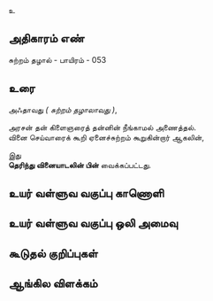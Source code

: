 உ


## அதிகாரம் எண்

சுற்றம் தழால் - பாயிரம் - 053

## உரை

அஃதாவது _( சுற்றம் தழாலாவது )_,  

அரசன் தன் கிளைஞரைத் தன்னின் நீங்காமல் அணைத்தல்.  
வினை செய்வாரைக் கூறி ஏனைச்சுற்றம் கூறுகின்றார் ஆகலின்,  

இது  
**தெரிந்து வினையாடலின் பின்** வைக்கப்பட்டது.


## உயர் வள்ளுவ வகுப்பு காணொளி


## உயர் வள்ளுவ வகுப்பு ஒலி அமைவு 


## கூடுதல் குறிப்புகள்


## ஆங்கில விளக்கம்

